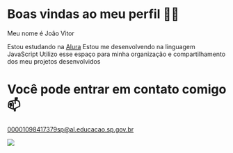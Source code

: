# Boas vindas ao meu perfil 💙💙

Meu nome é João Vitor

Estou estudando na [Alura](https://www.alura.com.br/)
Estou me desenvolvendo na linguagem JavaScript
Utilizo esse espaço para minha organização e compartilhamento dos meu projetos desenvolvidos

# Você pode entrar em contato comigo 📫

00001098417379sp@al.educacao.sp.gov.br

![](https://tenor.com/bURtR.gif)
